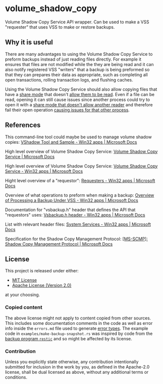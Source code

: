 # volume_shadow_copy

Volume Shadow Copy Service API wrapper. Can be used to make a VSS
"requester" that uses VSS to make or restore backups.

## Why it is useful

There are many advantages to using the Volume Shadow Copy Service to preform
backups instead of just reading files directly. For example it ensures that
files are not modified while the they are being read and it can also notify
registered VSS "writers" that a backup is being preformed so that they can
prepares their data as appropriate, such as completing all open
transactions, rolling transaction logs, and flushing caches.

Using the Volume Shadow Copy Service should also allow copying files that
have a [share mode] that doesn't [allow them to be read]. Even if a file can
be read, opening it can still cause issues since another process could try
to open it with a [share mode that doesn't allow another reader] and
therefore fail their open operation [causing issues for that other process].

[share mode]:
    https://doc.rust-lang.org/std/os/windows/fs/trait.OpenOptionsExt.html#tymethod.share_mode
[allow them to be read]:
    https://stackoverflow.com/questions/3560651/whats-the-least-invasive-way-to-read-a-locked-file-in-c-sharp-perhaps-in-unsaf
[share mode that doesn't allow another reader]:
    https://stackoverflow.com/questions/11855245/unable-to-read-same-file-in-parallel
[causing issues for that other process]:
    https://stackoverflow.com/questions/10473442/why-cant-i-open-a-file-for-reading-if-theoretically-i-should-be-allowed

## References

This command-line tool could maybe be used to manage volume shadow copies:
[VShadow Tool and Sample - Win32 apps | Microsoft
Docs](https://docs.microsoft.com/en-us/windows/win32/vss/vshadow-tool-and-sample)

High level overview of Volume Shadow Copy Service: [Volume Shadow Copy
Service | Microsoft
Docs](https://docs.microsoft.com/en-us/windows-server/storage/file-server/volume-shadow-copy-service)

High level overview of Volume Shadow Copy Service: [Volume Shadow Copy
Service - Win32 apps | Microsoft
Docs](https://docs.microsoft.com/en-us/windows/win32/vss/volume-shadow-copy-service-portal)

Hight level overview of a "requestor": [Requesters - Win32 apps | Microsoft
Docs](https://docs.microsoft.com/en-us/windows/win32/vss/requestors)

Overview of what operations to preform when making a backup: [Overview of
Processing a Backup Under VSS - Win32 apps | Microsoft
Docs](https://docs.microsoft.com/en-us/windows/win32/vss/overview-of-processing-a-backup-under-vss)

Documentation for "vsbackup.h" header that defines the API that "requestors"
uses: [Vsbackup.h header - Win32 apps | Microsoft
Docs](https://docs.microsoft.com/en-us/windows/win32/api/vsbackup/)

List with relevant header files: [System Services - Win32 apps | Microsoft
Docs](https://docs.microsoft.com/en-us/windows/win32/api/_base/)

Specification  for the Shadow Copy Management Protocol: [[MS-SCMP]: Shadow
Copy Management Protocol | Microsoft
Docs](https://docs.microsoft.com/en-us/openspecs/windows_protocols/ms-scmp/a1ab0e30-2dc1-49bb-8c46-4616ea09cc54)

## License

This project is released under either:

- [MIT
  License](https://github.com/Lej77/volume_shadow_copy/blob/master/LICENSE-MIT)
- [Apache License (Version
  2.0)](https://github.com/Lej77/volume_shadow_copy/blob/master/LICENSE-APACHE)

at your choosing.

### Copied content

The above license might not apply to content copied from other sources. This
includes some documentation comments in the code as well as error info
inside the `errors.md` file used to generate [error types](errors). The
example code in `examples/make-backup-snapshot.rs` was inspired by code from
the [backup program `restic`] and so might be affected by its license.

[backup program `restic`]:
    https://github.com/restic/restic/blob/db8a95899114ef5131818462d057cac202189b3a/internal/fs/vss_windows.go#L763-L777

### Contribution

Unless you explicitly state otherwise, any contribution intentionally
submitted for inclusion in the work by you, as defined in the Apache-2.0
license, shall be dual licensed as above, without any additional terms or
conditions.

